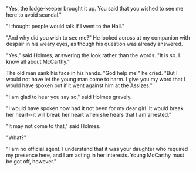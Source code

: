 "Yes, the lodge-keeper brought it up. You said that you wished to see me here to avoid scandal."

"I thought people would talk if I went to the Hall."

"And why did you wish to see me?" He looked across at my companion with despair in his weary eyes, as though his question was already answered.

"Yes," said Holmes, answering the look rather than the words. "It is so. I know all about McCarthy."

The old man sank his face in his hands. "God help me!" he cried. "But I would not have let the young man come to harm. I give you my word that I would have spoken out if it went against him at the Assizes."

"I am glad to hear you say so," said Holmes gravely.

"I would have spoken now had it not been for my dear girl. It would break her heart--it will break her heart when she hears that I am arrested."

"It may not come to that," said Holmes.

"What?"

"I am no official agent. I understand that it was your daughter who required my presence here, and I am acting in her interests. Young McCarthy must be got off, however."